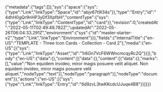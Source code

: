 {"metadata":{"tags":[]},"sys":{"space":{"sys":{"type":"Link","linkType":"Space","id":"abjv67t9l34s"}},"type":"Entry","id":"4dhH0gQr9nHP3yDf3XpfbH","contentType":{"sys":{"type":"Link","linkType":"ContentType","id":"card"}},"revision":0,"createdAt":"2022-05-11T02:49:49.782Z","updatedAt":"2022-05-26T06:04:33.291Z","environment":{"sys":{"id":"master-starter-v2","type":"Link","linkType":"Environment"}}},"fields":{"internalTitle":{"en-US":"TEMPLATE - Three Icon Cards - Collection - Card 2"},"media":{"en-US":[{"sys":{"type":"Link","linkType":"Asset","id":"1r6Gn7VcF6WWncmcqyRc2Q"}}]},"body":{"en-US":{"data":{},"content":[{"data":{},"content":[{"data":{},"marks":[],"value":"Non equidem invideo, miror magis posuere velit aliquet. Non equidem invideo, miror magis posuere velit aliquet.","nodeType":"text"}],"nodeType":"paragraph"}],"nodeType":"document"}},"actions":{"en-US":[{"sys":{"type":"Link","linkType":"Entry","id":"6d9zvL3twKKcdcUJuqe4B8"}}]}}}